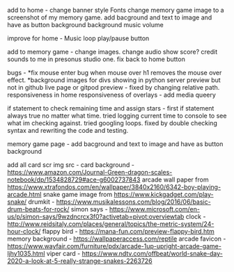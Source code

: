 
add to home - 
change banner style
Fonts
change memory game image to a screenshot of my memory game. 
add bacground and text to image and have as button background
background music volume


improve for home - 
Music loop
play/pause button

add to memory game - 
change images.
change audio
show score? 
credit sounds to me in presonus studio one.
fix back to home button


bugs - 
*fix mouse enter bug when mouse over h1 removes the mouse over effect. 
*background images for divs showing in python server preview but not in github live page or gitpod preview - fixed by changing relative path.
responsiveness in home
responsiveness of overlays - add media queery

if statement to check remaining time and assign stars - first if statement always true no matter what time. tried logging current time to console to see what im checking against. tried googling loops. fixed by double checking syntax and rewriting the code and testing.


memory game page -
add bacground and text to image and have as button background







add all card scr
img src - 
card background - https://www.amazon.com/Journal-Green-dragon-scales-notebook/dp/1534828729#ace-g6002737843
arcade wall paper from https://www.xtrafondos.com/en/wallpaper/3840x2160/6342-boy-playing-arcade.html
snake game image from https://www.kickgadget.com/play-snake/
drumkit - https://www.musikalessons.com/blog/2016/06/basic-drum-beats-for-rock/
simon says - https://www.microsoft.com/en-us/p/simon-says/9wzdncrcx3f0?activetab=pivot:overviewtab
clock - http://www.reidsitaly.com/places/general/topics/the-metric-system/24-hour-clock/
flappy bird - https://mana-fun.com/preview-flappy-bird.htm
memory background - https://wallpaperaccess.com/reptile
arcade favicon - https://www.wayfair.com/furniture/pdx/arcade-1up-upright-arcade-game-ljhy1035.html
viper card - https://www.ndtv.com/offbeat/world-snake-day-2020-a-look-at-5-really-strange-snakes-2263726
